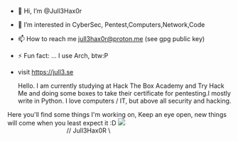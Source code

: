 - 👋 Hi, I’m @Jull3Hax0r
- 👀 I’m interested in CyberSec, Pentest,Computers,Network,Code
- 📫 How to reach me jull3hax0r@proton.me (see gpg public key)
- ⚡ Fun fact: ... I use Arch, btw:P
- visit https://jull3.se


 
  Hello. I am currently studying at Hack The Box Academy and Try Hack Me and doing some boxes to take their certificate for pentesting.I mostly write in Python.
  I love computers / IT, but above all security and hacking.

Here you'll find some things I'm working on, Keep an eye open, new things will come when you least expect it :D
<img src="https://jull3.se/git.png">
⠀⠀⠀⠀⠀⠀⠀⠀⠀⠀⠀⠀⠀⠀⠀⠀⠀
⠀⠀⠀⠀⠀⠀⠀⠀⠀⠀⠀⠀⠀// Jull3Hax0R \\⠀⠀

<!---
Jull3Hax0r/Jull3Hax0r is a ✨ special ✨ repository because its `README.md` (this file) appears on your GitHub profile.
You can click the Preview link to take a look at your changes.
--->

